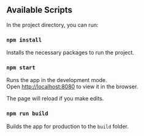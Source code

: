 ## Available Scripts

In the project directory, you can run:

### `npm install`

Installs the necessary packages to run the project.

### `npm start`

Runs the app in the development mode.<br>
Open [http://localhost:8080](http://localhost:8080) to view it in the browser.

The page will reload if you make edits.

### `npm run build`

Builds the app for production to the `build` folder.<br>

